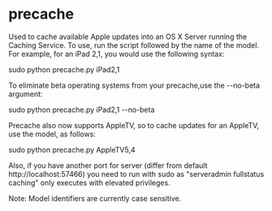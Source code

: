 # precache
Used to cache available Apple updates into an OS X Server running the Caching Service. To use, run the script followed by the name of the model. For example, for an iPad 2,1, you would use the following syntax:

sudo python precache.py iPad2,1

To eliminate beta operating systems from your precache,use the --no-beta argument:

sudo python precache.py iPad2,1 --no-beta

Precache also now supports AppleTV, so to cache updates for an AppleTV, use the model, as follows:

sudo python precache.py AppleTV5,4

Also, if you have another port for server (differ from default http://localhost:57466) you need to run with sudo as "serveradmin fullstatus caching" only executes with elevated privileges. 

Note: Model identifiers are currently case sensitive.
